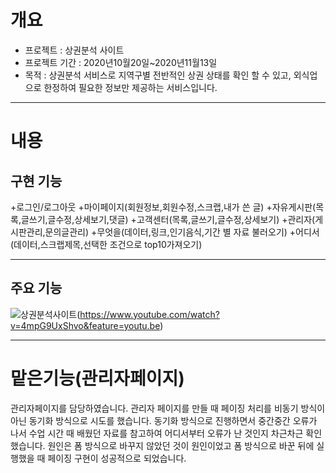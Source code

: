 # 개요
 + 프로젝트 : 상권분석 사이트
 + 프로젝트 기간 : 2020년10월20일~2020년11월13일
 + 목적 : 상권분석 서비스로 지역구별 전반적인 상권 상태를 확인 할 수 있고, 외식업으로 한정하여 필요한 정보만 제공하는 서비스입니다.
 
____________________ 
# 내용

## 구현 기능 
  +로그인/로그아웃 
  +마이페이지(회원정보,회원수정,스크랩,내가 쓴 글)
  +자유게시판(목록,글쓰기,글수정,상세보기,댓글)
  +고객센터(목록,글쓰기,글수정,상세보기)
  +관리자(게시판관리,문의글관리)
  +무엇을(데이터,링크,인기음식,기간 별 자료 불러오기)
  +어디서(데이터,스크랩제목,선택한 조건으로 top10가져오기)
  _______________________________
 ## 주요 기능
![상권분석사이트](https://user-images.githubusercontent.com/62984559/101440108-5b34ed80-3959-11eb-8d36-78d9a9dfd2b1.png)(https://www.youtube.com/watch?v=4mpG9UxShvo&feature=youtu.be)
___________________

# 맡은기능(관리자페이지)
관리자페이지를 담당하였습니다.
관리자 페이지를 만들 때 페이징 처리를 비동기 방식이 아닌 동기화 방식으로 시도를 했습니다.
동기화 방식으로 진행하면서 중간중간 오류가 나서 수업 시간 때 배웠던 자료를 참고하여 어디서부터 오류가 난 것인지 차근차근 확인했습니다.
원인은 폼 방식으로 바꾸지 않았던 것이 원인이었고 폼 방식으로 바꾼 뒤에 실행했을 때 페이징 구현이 성공적으로 되었습니다.

